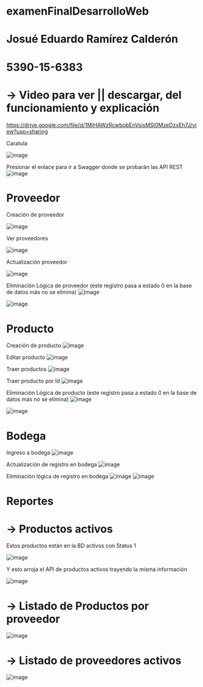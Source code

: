 # examenFinalDesarrolloWeb

# Josué Eduardo Ramírez Calderón
# 5390-15-6383

# -> Video para ver || descargar, del funcionamiento y explicación
https://drive.google.com/file/d/1MiHAWzRcwbobEnVsisMSl0MzeDzxEh7J/view?usp=sharing


Caratula

![image](https://user-images.githubusercontent.com/93880904/140658134-37c3d5c3-6f02-477f-9f75-4a15b82fb9ab.png)

Presionar el enlace para ir a Swagger donde se probarán las API REST
![image](https://user-images.githubusercontent.com/93880904/140658156-9f8f5ab4-9c29-484d-8981-339ced1f4d5c.png)

# Proveedor

Creación de proveedor

![image](https://user-images.githubusercontent.com/93880904/140658201-ff9e3c6c-e48d-46e8-a654-8c7567ef9caf.png)

Ver proveedores

![image](https://user-images.githubusercontent.com/93880904/140658250-ce7bb3c9-7293-4bf3-b22b-5573c80daf54.png)

Actualización proveedor

![image](https://user-images.githubusercontent.com/93880904/140658280-6b5ffbd7-392a-4e00-99d3-c3a0c0e5ff67.png)

Eliminación Lógica de proveedor (este registro pasa a estado 0 en la base de datos más no se elimina)
![image](https://user-images.githubusercontent.com/93880904/140658309-8563ff82-1751-4fef-ad67-6e72f4bb8fa2.png)

![image](https://user-images.githubusercontent.com/93880904/140658353-d87b59f4-92e0-4b43-8fbb-84933dddd58e.png)

# Producto

Creación de producto
![image](https://user-images.githubusercontent.com/93880904/140658515-3bf0f9f7-3b29-4158-a9be-70adbb6877df.png)

Editar producto
![image](https://user-images.githubusercontent.com/93880904/140658589-8d6b2087-0bbc-414c-acbc-df745019e953.png)

Traer productos
![image](https://user-images.githubusercontent.com/93880904/140658618-8d0676d2-b903-498f-8d9b-1febe2f764a2.png)

Traer producto por Id
![image](https://user-images.githubusercontent.com/93880904/140658629-8c6c4a2f-afcb-4b82-9cfd-fea68c9f2fa0.png)

Eliminación Lógica de producto (este registro pasa a estado 0 en la base de datos más no se elimina)
![image](https://user-images.githubusercontent.com/93880904/140658643-7068253e-b01a-4f1d-a6fd-ddd66dfcf726.png)

![image](https://user-images.githubusercontent.com/93880904/140658675-fff46cc8-814b-49bc-8005-1e82436296f2.png)

# Bodega

Ingreso a bodega
![image](https://user-images.githubusercontent.com/93880904/140658722-661987bb-80f3-4174-93e7-19345aa6d7e1.png)

Actualización de registro en bodega
![image](https://user-images.githubusercontent.com/93880904/140658765-ff836c46-1004-4487-8d14-da8d61ba7b3c.png)

Eliminación lógica de registro en bodega
![image](https://user-images.githubusercontent.com/93880904/140658788-6f6ac0e3-0b55-4a21-9e73-be0440722a0c.png)
![image](https://user-images.githubusercontent.com/93880904/140658796-53e0a7ef-4a78-4f85-ad73-f86014830e74.png)

# Reportes

# -> Productos activos
Estos productos están en la BD activos con Status 1

![image](https://user-images.githubusercontent.com/93880904/140658852-7c77d389-2fb5-49aa-975c-019f8bd631d1.png)

Y esto arroja el API de productos activos trayendo la misma información

![image](https://user-images.githubusercontent.com/93880904/140658876-3ff8a3a0-4859-4301-9ba2-dc2d3541dd13.png)

# -> Listado de Productos por proveedor

![image](https://user-images.githubusercontent.com/93880904/140658935-3b73a30e-e3c2-4f35-9ff8-f6f854c3706c.png)

# -> Listado de proveedores activos

![image](https://user-images.githubusercontent.com/93880904/140658990-57edc82e-9d22-4485-9907-d34fffce5642.png)






